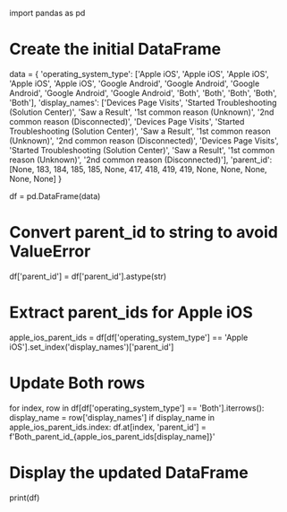 import pandas as pd

# Create the initial DataFrame
data = {
    'operating_system_type': ['Apple iOS', 'Apple iOS', 'Apple iOS', 'Apple iOS', 'Apple iOS',
                              'Google Android', 'Google Android', 'Google Android', 'Google Android',
                              'Google Android', 'Both', 'Both', 'Both', 'Both', 'Both'],
    'display_names': ['Devices Page Visits', 'Started Troubleshooting (Solution Center)', 
                      'Saw a Result', '1st common reason (Unknown)', '2nd common reason (Disconnected)',
                      'Devices Page Visits', 'Started Troubleshooting (Solution Center)', 
                      'Saw a Result', '1st common reason (Unknown)', '2nd common reason (Disconnected)',
                      'Devices Page Visits', 'Started Troubleshooting (Solution Center)', 
                      'Saw a Result', '1st common reason (Unknown)', '2nd common reason (Disconnected)'],
    'parent_id': [None, 183, 184, 185, 185, None, 417, 418, 419, 419, None, None, None, None, None]
}

df = pd.DataFrame(data)

# Convert parent_id to string to avoid ValueError
df['parent_id'] = df['parent_id'].astype(str)

# Extract parent_ids for Apple iOS
apple_ios_parent_ids = df[df['operating_system_type'] == 'Apple iOS'].set_index('display_names')['parent_id']

# Update Both rows
for index, row in df[df['operating_system_type'] == 'Both'].iterrows():
    display_name = row['display_names']
    if display_name in apple_ios_parent_ids.index:
        df.at[index, 'parent_id'] = f'Both_parent_id_{apple_ios_parent_ids[display_name]}'

# Display the updated DataFrame
print(df)